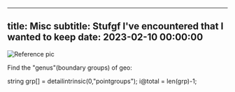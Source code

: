 
---
title: Misc
subtitle: Stufgf I've encountered that I wanted to keep
date: 2023-02-10 00:00:00
---


![Reference pic](assets/genus.webp)

Find the "genus"(boundary groups) of geo:

string grp[] = detailintrinsic(0,"pointgroups");
i@total = len(grp)-1;